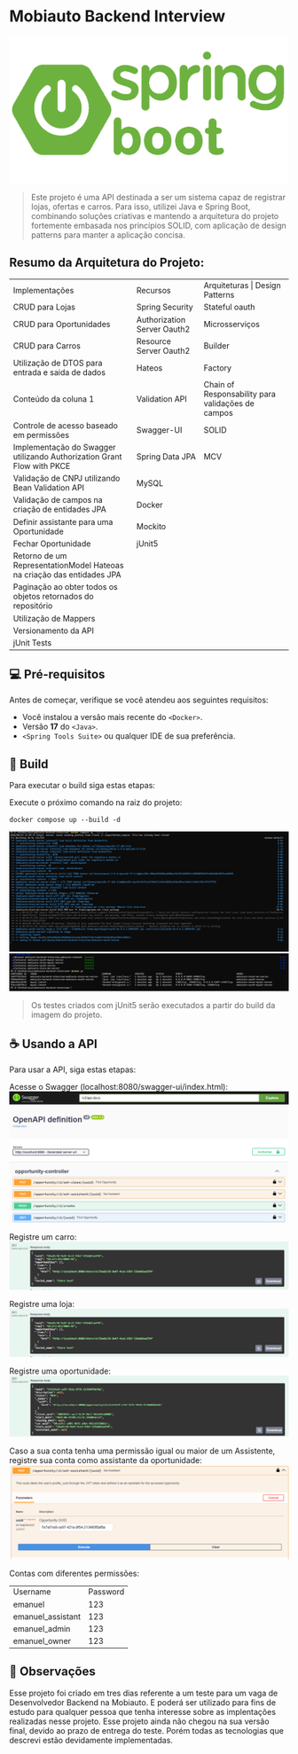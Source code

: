 # Mobiauto Backend Interview

![Image](/images/1_ljHUhFnaBissdRBe7DIo6g.png)

> Este projeto é uma API destinada a ser um sistema capaz de registrar lojas, ofertas e carros. Para isso, utilizei Java e Spring Boot, combinando soluções criativas e mantendo a arquitetura do projeto fortemente embasada nos princípios SOLID, com aplicação de design patterns para manter a aplicação concisa.

## Resumo da Arquitetura do Projeto:
<table>
  <tr>
    <td>Implementações</td>
    <td>Recursos</td>
    <td>Arquiteturas | Design Patterns</td>
  </tr>
  <tr>
    <td>CRUD para Lojas</td>
    <td>Spring Security</td>
    <td>Stateful oauth</td>
  </tr>
  <tr>
    <td>CRUD para Oportunidades</td>
    <td>Authorization Server Oauth2</td>
    <td>Microsserviços</td>
  </tr>
  <tr>
    <td>CRUD para Carros</td>
    <td>Resource Server Oauth2</td>
    <td>Builder</td>
  </tr>
  <tr>
    <td>Utilização de DTOS para entrada e saida de dados</td>
    <td>Hateos</td>
    <td>Factory</td>
  </tr>
  <tr>
    <td>Conteúdo da coluna 1</td>
    <td>Validation API</td>
    <td>Chain of Responsability para validações de campos</td>
  </tr>
  <tr>
    <td>Controle de acesso baseado em permissões</td>
    <td>Swagger-UI</td>
    <td>SOLID</td>
  </tr>
  <tr>
    <td>Implementação do Swagger utilizando Authorization Grant Flow with PKCE</td>
    <td>Spring Data JPA</td>
    <td>MCV</td>
  </tr>
  <tr>
    <td>Validação de CNPJ utilizando Bean Validation API</td>
    <td>MySQL</td>
    <td></td>
  </tr>
  <tr>
    <td>Validação de campos na criação de entidades JPA</td>
    <td>Docker</td>
    <td></td>
  </tr>
  <tr>
    <td>Definir assistante para uma Oportunidade</td>
    <td>Mockito</td>
    <td></td>
  </tr>
  <tr>
    <td>Fechar Oportunidade</td>
    <td>jUnit5</td>
    <td></td>
  </tr>
  <tr>
    <td>Retorno de um RepresentationModel Hateoas na criação das entidades JPA</td>
    <td></td>
    <td></td>
  </tr>
  <tr>
    <td>Paginação ao obter todos os objetos retornados do repositório</td>
    <td></td>
    <td></td>
  </tr>
  <tr>
    <td>Utilização de Mappers</td>
    <td></td>
    <td></td>
  </tr>
  <tr>
    <td>Versionamento da API</td>
    <td></td>
    <td></td>
  </tr>
  <tr>
    <td>jUnit Tests</td>
    <td></td>
    <td></td>
  </tr>
</table>

## 💻 Pré-requisitos

Antes de começar, verifique se você atendeu aos seguintes requisitos:

- Você instalou a versão mais recente do `<Docker>`.
- Versão <Strong>17</strong> do `<Java>`.
- `<Spring Tools Suite>` ou qualquer IDE de sua preferência.

## 🚀 Build

Para executar o build siga estas etapas:

Execute o próximo comando na raiz do projeto:

```
docker compose up --build -d
```

![Image](./images/docker-build.png)
![Image](./images/docker-build-finish.png)

> Os testes criados com jUnit5 serão executados a partir do build da imagem do projeto.

## ☕ Usando a API

Para usar a API, siga estas etapas:

Acesse o Swagger (localhost:8080/swagger-ui/index.html):
![Image](./images/swagger.png)

Registre um carro:
![Image](./images/store_register.png)

Registre uma loja:
![Image](./images/store_register.png)

Registre uma oportunidade:
![Image](./images/register_opportunity.png)

Caso a sua conta tenha uma permissão igual ou maior de um Assistente, registre sua conta como assistante da oportunidade:
![Image](./images/set_assistant.png)

Contas com diferentes permissões: 
<table>
    <tr>
        <td>Username</td>
        <td>Password</td>
    </tr>
    <tr>
        <td>emanuel</td>
        <td>123</td>
    </tr>
    <tr>
        <td>emanuel_assistant</td>
        <td>123</td>
    </tr>
    <tr>
        <td>emanuel_admin</td>
        <td>123</td>
    </tr>
    <tr>
        <td>emanuel_owner</td>
        <td>123</td>
    </tr>
</table>

## 📝 Observações

Esse projeto foi criado em tres dias referente a um teste para um vaga de Desenvolvedor Backend na Mobiauto. E poderá ser utilizado para fins de estudo para qualquer pessoa que tenha interesse sobre as implentações realizadas nesse projeto.
Esse projeto ainda não chegou na sua versão final, devido ao prazo de entrega do teste. Porém todas as tecnologias que descrevi estão devidamente implementadas.
